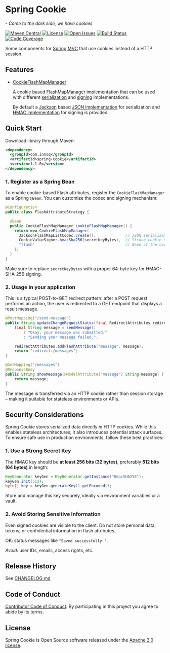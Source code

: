 # Spring Cookie
*- Come to the dark side, we have cookies*

[![Maven Central](https://maven-badges.herokuapp.com/maven-central/com.innoq/spring-cookie/badge.svg)](https://maven-badges.herokuapp.com/maven-central/com.innoq/spring-cookie)
[![License](https://img.shields.io/badge/License-Apache%202.0-blue.svg)](https://www.apache.org/licenses/LICENSE-2.0)
[![Open Issues](https://img.shields.io/github/issues/innoq/spring-cookie.svg)](https://github.com/innoq/spring-cookie/issues)
[![Build Status](https://github.com/innoq/spring-cookie/actions/workflows/main.yml/badge.svg)](https://github.com/innoq/spring-cookie/actions/workflows/main.yml)
[![Code Coverage](https://codecov.io/gh/innoq/spring-cookie/branch/main/graph/badge.svg)](https://codecov.io/gh/innoq/spring-cookie)

Some components for
[Spring MVC](https://docs.spring.io/spring/docs/current/spring-framework-reference/web.html)
that use cookies instead of a HTTP session.


## Features

- [CookieFlashMapManager](./src/main/java/com/innoq/spring/cookie/flash/CookieFlashMapManager.java)

  A cookie based [FlashMapManager](https://docs.spring.io/spring-framework/docs/current/javadoc-api/org/springframework/web/servlet/FlashMapManager.html)
  implementation that can be used with different
  [serialization](./src/main/java/com/innoq/spring/cookie/flash/FlashMapListCodec.java)
  and [signing](./src/main/java/com/innoq/spring/cookie/security/CookieValueSigner.java)
  implementations.

  By default a [Jackson](https://github.com/FasterXML/jackson) based
  [JSON implementation](./src/main/java/com/innoq/spring/cookie/flash/codec/jackson/JacksonFlashMapListCodec.java)
  for serialization and
  [HMAC implementation](./src/main/java/com/innoq/spring/cookie/security/HmacCookieValueSigner.java)
  for signing is provided.


## Quick Start

Download library through Maven:

```xml
<dependency>
  <groupId>com.innoq</groupId>
  <artifactId>spring-cookie</artifactId>
  <version>1.1.0</version>
</dependency>
```

### 1. Register as a Spring Bean

To enable cookie-based Flash attributes, register the `CookieFlashMapManager` as a Spring `@Bean`. You can customize the codec and signing mechanism:

```java
@Configuration
public class FlashAttributeStrategy {

  @Bean
  public CookieFlashMapManager cookieFlashMapManager() {
    return new CookieFlashMapManager(
      JacksonFlashMapListCodec.create(),             // JSON serialization
      CookieValueSigner.hmacSha256(secretKeyBytes),  // Strong cookie signing
      "flash"                                        // Name of the cookie
    );
  }
}
```

Make sure to replace `secretKeyBytes` with a proper 64-byte key for HMAC-SHA-256 signing.

### 2. Usage in your application

This is a typical POST-to-GET redirect pattern: after a POST request performs an action, the user is redirected to a GET endpoint that displays a result message.

```java
@PostMapping("/send-message")
public String updateChangeRequestStatus(final RedirectAttributes redirectAttributes) {
    final String message = sendMessage()
        ? "Okay, your message was submitted."
        : "Sending your message failed.";

    redirectAttributes.addFlashAttribute("message", message);
    return "redirect:/messages";
}

@GetMapping("/messages")
@ResponseBody
public String showMessage(@ModelAttribute("message") String message) {
    return message;
}
```

The message is transferred via an HTTP cookie rather than session storage – making it suitable for stateless environments or APIs.

## Security Considerations

Spring Cookie stores serialized data directly in HTTP cookies. While this enables stateless architectures, it also introduces potential attack surfaces. To ensure safe use in production environments, follow these best practices:

### 1. Use a Strong Secret Key

The HMAC key should be **at least 256 bits (32 bytes)**, preferably **512 bits (64 bytes)** in length:

```java
KeyGenerator keyGen = KeyGenerator.getInstance("HmacSHA256");
keyGen.init(512);
byte[] key = keyGen.generateKey().getEncoded();
```

Store and manage this key securely, ideally via environment variables or a vault.

### 2. Avoid Storing Sensitive Information

Even signed cookies are visible to the client. Do not store personal data, tokens, or confidential information in flash attributes.

OK: status messages like `"Saved successfully."`.

*Avoid:* user IDs, emails, access rights, etc.

## Release History

See [CHANGELOG.md](./CHANGELOG.md)


## Code of Conduct

[Contributor Code of Conduct](./CODE_OF_CONDUCT.md). By participating in this
project you agree to abide by its terms.


## License

Spring Cookie is Open Source software released under the
[Apache 2.0 license](http://www.apache.org/licenses/LICENSE-2.0.html).

